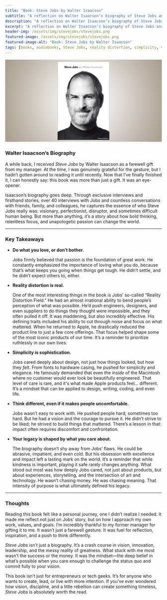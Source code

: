 ```yaml
---
title: "Book: Steve Jobs by Walter Isaacson"
subtitle: "A reflection on Walter Isaacson’s biography of Steve Jobs and the powerful lessons it offers on passion, simplicity, and changing the world."
description: "A reflection on Walter Isaacson’s biography of Steve Jobs and the powerful lessons it offers on passion, simplicity, and changing the world."
excerpt: "A reflection on Walter Isaacson’s biography of Steve Jobs and the powerful lessons it offers on passion, simplicity, and changing the world."
header-img: /assets/img/stevejobs/stevejobs.png
featured-image: /assets/img/stevejobs/stevejobs.png
featured-image-alt: "Book: Steve Jobs by Walter Isaacson"
tags: [books, audiobooks, Steve Jobs, reality distortion, simplicity, visionary]
---
```


![Stevejobs](/assets/img/stevejobs/stevejobs.png)

### **Walter Isaacson’s Biography**

A while back, I received *Steve Jobs* by Walter Isaacson as a farewell gift from my manager. At the time, I was genuinely grateful for the gesture, but I hadn’t gotten around to reading it until recently. Now that I’ve finally finished it, I can honestly say: this book was more than just a gift. It was an eye-opener.

Isaacson’s biography goes deep. Through exclusive interviews and firsthand stories, over 40 interviews with Jobs and countless conversations with friends, family, and colleagues, he captures the essence of who Steve Jobs really was: visionary, perfectionist, disruptor, and sometimes difficult human being. But more than anything, it’s a story about how bold thinking, relentless focus, and unapologetic passion can change the world.

---

### **Key Takeaways**

- **Do what you love, or don’t bother.**
    
    Jobs firmly believed that passion is the foundation of great work. He constantly emphasized the importance of loving what you do, because that’s what keeps you going when things get tough. He didn’t settle, and he didn’t expect others to, either.
    
- **Reality distortion is real.**
    
    One of the most interesting things in the book is Jobs’ so-called “Reality Distortion Field.” He had an almost irrational ability to bend people’s perception of what was possible. He’d push engineers, designers, and even suppliers to do things they thought were impossible, and they often pulled it off. It was maddening, but also incredibly effective. His defining traits included his ability to cut through noise and focus on what mattered. When he returned to Apple, he drastically reduced the product line to just a few core offerings. That focus helped shape some of the most iconic products of our time. It’s a reminder to prioritize ruthlessly in our own lives.
    
- **Simplicity is sophistication.**
    
    Jobs cared deeply about design, not just how things looked, but how they *felt*. From fonts to hardware casing, he pushed for simplicity and elegance. He famously demanded that even the *inside* of the Macintosh where no customer would ever look be beautifully engineered. That level of care is rare, and it's what made Apple products feel... different. It’s a mindset that can be applied to design, writing, coding, and even life.
    
- **Think different, even if it makes people uncomfortable.**
    
    Jobs wasn’t easy to work with. He pushed people hard, sometimes too hard. But he had a vision and the courage to pursue it. He didn’t strive to be liked; he strived to build things that mattered. There’s a lesson in that: impact often requires discomfort and confrontation.
    
- **Your legacy is shaped by what you care about.**
    
    The biography doesn’t shy away from Jobs’ flaws. He could be abrasive, impatient, and even cold. But his obsession with excellence and impact left a lasting mark on the world. It’s a reminder that while kindness is important, playing it safe rarely changes anything. What stood out most was how deeply Jobs cared, not just about products, but about experiences, storytelling, and the intersection of art and technology. He wasn’t chasing money. He was chasing meaning. That intensity of purpose is what ultimately defined his legacy.
    

---

### **Thoughts**

Reading this book felt like a personal journey, one I didn’t realize I needed. It made me reflect not just on Jobs’ story, but on how I approach my own work, values, and goals. I’m incredibly thankful to my former manager for gifting it to me. It wasn’t just a farewell gesture. It was fuel for reflection, inspiration, and a push to think differently.

*Steve Jobs* isn’t just a biography. It’s a crash course in vision, innovation, leadership, and the messy reality of greatness. What stuck with me most wasn’t the success or the money. It was the mindset—the deep belief in what’s possible when you care enough to challenge the status quo and commit fully to your vision.

This book isn’t just for entrepreneurs or tech geeks. It’s for anyone who wants to create, lead, or live with more intention. If you’ve ever wondered how vision, discipline, and a little rebellion can create something timeless, *Steve Jobs* is absolutely worth the read.